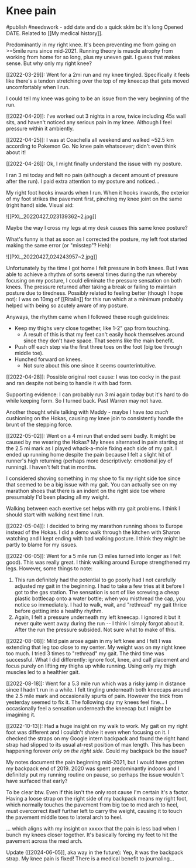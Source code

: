 # Knee pain
#publish 
#needswork - add date and do a quick skim bc it's long
Opened DATE. Related to [[My medical history]].

Predominantly in my right knee. It's been preventing me from going on >=5mile runs since mid-2021. Running theory is muscle atrophy from working from home for so long, plus my uneven gait. I guess that makes sense. But why only my right knee?

[[2022-03-29]]: Went for a 2mi run and my knee tingled. Specifically it feels like there's a tendon stretching over the top of my kneecap that gets moved uncomfortably when I run.

I could tell my knee was going to be an issue from the very beginning of the run.

[[2022-04-20]]: I've worked out 3 nights in a row, twice including 45s wall sits, and haven't noticed any serious pain in my knee. Although I feel pressure within it ambiently.

[[2022-04-25]]: I was at Coachella all weekend and walked ~52.5 km according to Pokemon Go. No knee pain whatsoever; didn't even think about it!

[[2022-04-26]]: Ok, I might finally understand the issue with my posture.

I ran 3 mi today and felt no pain (although a decent amount of pressure after the run). I paid extra attention to my posture and noticed...

My right foot hooks inwards when I run. When it hooks inwards, the exterior of my foot strikes the pavement first, pinching my knee joint on the same (right hand) side. Visual aid:

![[PXL_20220427_023139362~2.jpg]]

Maybe the way I cross my legs at my desk causes this same knee posture?

What's funny is that as soon as I corrected the posture, my left foot started making the same error (or "misstep"? Heh):

![[PXL_20220427_024243957~2.jpg]]

Unfortunately by the time I got home I felt pressure in both knees. But I was able to achieve a rhythm of sorts several times during the run whereby focusing on my posture, I could eliminate the pressure sensation on both knees. The pressure returned after taking a break or failing to maintain posture due to tiredness. Possibly related to feeling better (though I hope not): I was on 10mg of [[Ritalin]] for this run which at a minimum probably helped with being so acutely aware of my posture.

Anyways, the rhythm came when I followed these rough guidelines:
- Keep my thighs very close together, like 1-2" gap from touching.
  - A result of this is that my feet can't easily hook themselves around since they don't have space. That seems like the main benefit.
- Push off each step via the first three toes on the foot (big toe through middle toe).
- Hunched forward on knees.
  - Not sure about this one since it seems counterintuitive.

[[2022-04-28]]: Possible original root cause: I was too cocky in the past and ran despite not being to handle it with bad form.

Supporting evidence: I can probably run 3 mi again today but it's hard to do while keeping form. So I turned back. Past Warren may not have.

Another thought while talking with Maddy - maybe I have _too much_ cushioning on the Hokas, causing my knee join to consistently handle the brunt of the stepping force.

[[2022-05-02]]: Went on a 4 mi run that ended semi badly. It might be caused by me wearing the Hokas? My knees alternated in pain starting at the 2.5 mi mark as I played whack-a-mole fixing each side of my gait. I ended up running home despite the pain because I felt a slight hit of runner's high returning (perhaps more descriptively: emotional joy of running). I haven't felt that in months.

I considered shoving something in my shoe to fix my right side toe since that seemed to be a big issue with my gait. You can actually see on my marathon shoes that there is an indent on the right side toe where presumably I'd been placing all my weight.

Walking between each exertive set helps with my gait problems. I think I should start with walking next time I run.

[[2022-05-04]]: I decided to bring my marathon running shoes to Europe instead of the Hokas. I did a demo walk through the kitchen with Sharon watching and I kept ending with bad walking posture. I think they might be partly to blame for my issues.

[[2022-06-05]]: Went for a 5 mile run (3 miles turned into longer as I felt good). This was really great. I think walking around Europe strengthened my legs. However, some things to note:

1) This run definitely had the potential to go poorly had I not carefully adjusted my gait in the beginning. I had to take a few tries at it before I got to the gas station. The sensation is sort of like screwing a cheap plastic bottlecap onto a water bottle; when you misthread the cap, you notice so immediately. I had to walk, wait, and "rethread" my gait thrice before getting into a healthy rhythm.
2) Again, I felt a pressure underneath my left kneecap. I ignored it but it never quite went away during the run -- I think I simply forgot about it. After the run the pressure subsided. Not sure what to make of this.

[[2022-08-08]]: Mild pain arose again in my left knee and I felt I was extending that leg too close to my center. My weight was on my right knee too much. I tried 3 times to "rethread" my gait. The third time was successful. What I did differently: ignore foot, knee, and calf placement and focus purely on lifting my thighs up while running. Using only my thigh muscles led to a healthier gait.

[[2022-08-18]]: Went for a 5.3 mile run which was a risky jump in distance since I hadn't run in a while. I felt tingling underneath both kneecaps around the 2.5 mile mark and occasionally spurts of pain. However the trick from yesterday seemed to fix it. The following day my knees feel fine... I occasionally feel a sensation underneath the kneecap but I might be imagining it.

[[2022-10-13]]: Had a huge insight on my walk to work. My gait on my right foot was different and I couldn't shake it even when focusing on it. I checked the straps on my Google intern backpack and found the right hand strap had slipped to its usual at-rest position of max length. This has been happening forever _only on the right side_. Could my backpack be the issue?

My notes document the pain beginning mid-2021, but I would have gotten my backpack end of 2019. 2020 was spent predominantly indoors and I definitely put my running routine on pause, so perhaps the issue wouldn't have surfaced that early?

To be clear btw. Even if this isn't the only root cause I'm certain it's a factor. Having a loose strap on the right side of my backpack means my right foot, which normally touches the pavement from big toe to med arch to heel, must overcorrect itself further left to carry the weight, causing it to touch the pavement middle toes to lateral arch to heel.

... which aligns with my insight on xxxxx that the pain is less bad when I bunch my knees closer together. It's basically forcing my feet to hit the pavement across the med arch.

Update ([[2024-06-05]], aka way in the future): Yep, it was the backpack strap. My knee pain is fixed! There is a medical benefit to journaling...